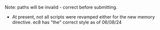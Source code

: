 Note: paths will be invalid - correct before submitting.

* At present, not all scripts were revamped either for the new memory directive. ec8 has "the" correct style as of 06/08/24
